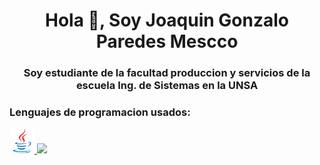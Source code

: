 <h1 align="center">Hola 👋, Soy Joaquin Gonzalo Paredes Mescco</h1>
<h3 align="center">Soy estudiante de la facultad produccion y servicios de la escuela Ing. de Sistemas en la UNSA</h3>
<p align="left">
</p>

<h3 align="left">Lenguajes de programacion usados:</h3>
<p align="left"> <a href="https://www.java.com" target="_blank" rel="noreferrer"> <img src="https://raw.githubusercontent.com/devicons/devicon/master/icons/java/java-original.svg" alt="java" width="40" height="40"/> </a><img src="https://upload.wikimedia.org/wikipedia/commons/2/27/PHP-logo.svg" </p>
